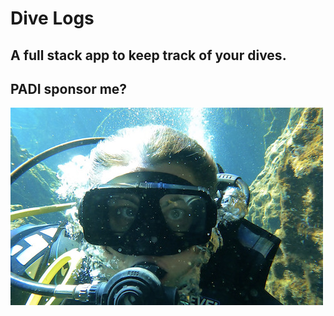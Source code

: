# Dive Logs

## A full stack app to keep track of your dives.

## PADI sponsor me?

![](./src/images/diver.jpg)
